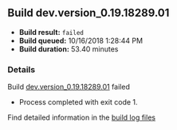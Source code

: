 ## Build dev.version_0.19.18289.01
- **Build result:** `failed`
- **Build queued:** 10/16/2018 1:28:44 PM
- **Build duration:** 53.40 minutes
### Details
Build [dev.version_0.19.18289.01](https://winappstudio.visualstudio.com/web/build.aspx?pcguid=a4ef43be-68ce-4195-a619-079b4d9834c2&builduri=vstfs%3a%2f%2f%2fBuild%2fBuild%2f26420) failed

+ Process completed with exit code 1.

Find detailed information in the [build log files](https://uwpctdiags.blob.core.windows.net/buildlogs/dev.version_0.19.18289.01_logs.zip)
